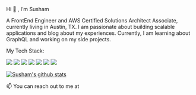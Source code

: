 Hi 👋 , I’m Susham

A FrontEnd Engineer and AWS Certified Solutions Architect Associate, currently living in Austin, TX. I am passionate about building scalable applications and blog about my experiences. Currently, I am learning about GraphQL and working on my side projects.


My Tech Stack:

![](https://img.shields.io/badge/OS-Linux-informational?style=flat&logo=Linux&logoColor=2bbc8a&color=2bbc8a)
![](https://img.shields.io/badge/Shell-Bash-informational?style=flat&logo=Linux&logoColor=2bbc8a&color=2bbc8a)
![](https://img.shields.io/badge/Library-React-informational?style=flat&logo=React&logoColor=2bbc8a&color=2bbc8a)
![](https://img.shields.io/badge/Tools-Docker-informational?style=flat&logo=Docker&logoColor=2bbc8a&color=2bbc8a)
![](https://img.shields.io/badge/Language-JavaScript-informational?style=flat&logo=JavaScript&logoColor=2bbc8a&color=2bbc8a)
![](https://img.shields.io/badge/Language-Java-informational?style=flat&logo=Java&logoColor=2bbc8a&color=2bbc8a)
![](https://img.shields.io/badge/Cloud-AWS-informational?style=flat&logo=amazonaws&logoColor=2bbc8a&color=2bbc8a)



<!--
**susham/susham** is a ✨ _special_ ✨ repository because its `README.md` (this file) appears on your GitHub profile.

Here are some ideas to get you started:

- 🔭 I’m currently working on ...
- 🌱 I’m currently learning ...
- 👯 I’m looking to collaborate on ...
- 🤔 I’m looking for help with ...
- 💬 Ask me about ...
- 
- 😄 Pronouns: ...
- ⚡ Fun fact: ...
-->
[![Susham's github stats](https://github-readme-stats.vercel.app/api?username=susham)](https://github.com/susham/github-readme-stats)

📫 You can reach out to me at
